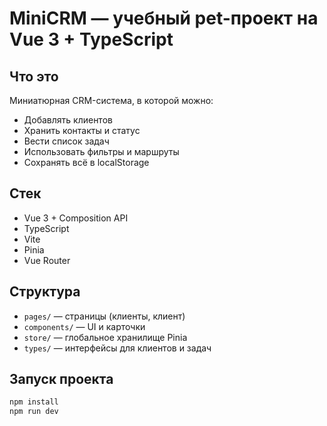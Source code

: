 # MiniCRM — учебный pet-проект на Vue 3 + TypeScript

## Что это
Миниатюрная CRM-система, в которой можно:
- Добавлять клиентов
- Хранить контакты и статус
- Вести список задач
- Использовать фильтры и маршруты
- Сохранять всё в localStorage

## Стек
- Vue 3 + Composition API
- TypeScript
- Vite
- Pinia
- Vue Router

## Структура
- `pages/` — страницы (клиенты, клиент)
- `components/` — UI и карточки
- `store/` — глобальное хранилище Pinia
- `types/` — интерфейсы для клиентов и задач

## Запуск проекта
```bash
npm install
npm run dev
